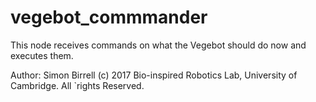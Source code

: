 # vegebot_commmander

This node receives commands on what the Vegebot should do now and executes them.

Author: Simon Birrell
(c) 2017 Bio-inspired Robotics Lab, University of Cambridge. All `rights Reserved.


